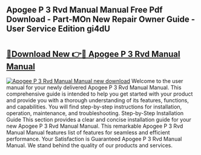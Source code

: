 ## Apogee P 3 Rvd Manual Manual Free Pdf Download - Part-MOn New Repair Owner Guide - User Service Edition gi4dU

# <h2><a href="http://bc25185.oget.top/?id=Apogee+P+3+Rvd+Manual+Manual">🔗Download New 👉🔴 Apogee P 3 Rvd Manual Manual</a></h2>

[![Apogee P 3 Rvd Manual Manual new download](https://i.imgur.com/5g1atiW.png)](http://bc25185.oget.top/?id=Apogee+P+3+Rvd+Manual+Manual)
Welcome to the user manual for your newly delivered Apogee P 3 Rvd Manual Manual. This comprehensive guide is intended to help you get started with your product and provide you with a thorough understanding of its features, functions, and capabilities. You will find step-by-step instructions for installation, operation, maintenance, and troubleshooting. Step-by-Step Installation Guide This section provides a clear and concise installation guide for your new Apogee P 3 Rvd Manual Manual. This remarkable Apogee P 3 Rvd Manual Manual features list of features for seamless and efficient performance. Your Satisfaction is Guaranteed Apogee P 3 Rvd Manual Manual. We stand behind the quality of our products and services.
